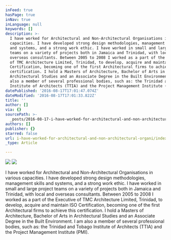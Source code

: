 ```yaml
---
inFeed: true
hasPage: true
inNav: true
inLanguage: null
keywords: []
description: >-
  I have worked for Architectural and Non-Architectural Organisations in various
  capacities. I have developed strong design methodologies, management skills
  and systems, and a strong work ethic. I have worked in small and large project
  teams on a variety of projects both in Jamaica and Trinidad, with local and
  overseas consultants. Between 2005 to 2008 I worked as a part of the Executive
  of TMC Architecture Limited, Trinidad, to develop, acquire and maintain ISO
  Certification, becoming one of the first Architectural firms to achieve this
  certification. I hold a Masters of Architecture, Bachelor of Arts in
  Architectural Studies and an Associate Degree in the Built Environment. I am
  also a member of several professional bodies, such as: the Trinidad and Tobago
  Institute of Architects (TTIA) and the Project Management Institute (PMI).
datePublished: '2016-08-17T17:01:47.074Z'
dateModified: '2016-08-17T17:01:33.822Z'
title: ''
author: []
via: {}
sourcePath: >-
  _posts/2016-08-17-i-have-worked-for-architectural-and-non-architectural-organi.md
authors: []
publisher: {}
starred: false
url: i-have-worked-for-architectural-and-non-architectural-organi/index.html
_type: Article

---
```

![](https://the-grid-user-content.s3-us-west-2.amazonaws.com/51662e23-eab4-43c7-8da4-185c51f6a8b5.jpg)
![](https://the-grid-user-content.s3-us-west-2.amazonaws.com/c5ab604d-2c49-482b-81d5-67d3980c2b5b.jpg)

I have worked for Architectural and Non-Architectural Organisations in various capacities. I have developed strong design methodologies, management skills and systems, and a strong work ethic. I have worked in small and large project teams on a variety of projects both in Jamaica and Trinidad, with local and overseas consultants. Between 2005 to 2008 I worked as a part of the Executive of TMC Architecture Limited, Trinidad, to develop, acquire and maintain ISO Certification, becoming one of the first Architectural firms to achieve this certification. I hold a Masters of Architecture, Bachelor of Arts in Architectural Studies and an Associate Degree in the Built Environment. I am also a member of several professional bodies, such as: the Trinidad and Tobago Institute of Architects (TTIA) and the Project Management Institute (PMI).
